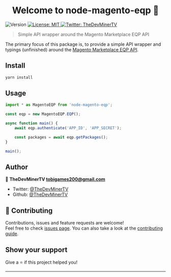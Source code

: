 <h1 align="center">Welcome to node-magento-eqp 👋</h1>
<p>
  <img alt="Version" src="https://img.shields.io/badge/version-1.0.0-blue.svg?cacheSeconds=2592000" />
  <a href="#" target="_blank">
    <img alt="License: MIT" src="https://img.shields.io/badge/License-MIT-yellow.svg" />
  </a>
  <a href="https://twitter.com/TheDevMinerTV" target="_blank">
    <img alt="Twitter: TheDevMinerTV" src="https://img.shields.io/twitter/follow/TheDevMinerTV.svg?style=social" />
  </a>
</p>

> Simple API wrapper around the Magento Marketplace EQP API

The primary focus of this package is, to provide a simple API wrapper and typings (unfinished) around the [Magento Marketplace EQP API](https://devdocs.magento.com/marketplace/eqp/v1/api.html).

## Install

```sh
yarn install
```

## Usage

```typescript
import * as MagentoEQP from 'node-magento-eqp';

const eqp = new MagentoEQP.EQP();

async function main() {
	await eqp.authenticate('APP_ID', 'APP_SECRET');

	const packages = await eqp.getPackages();
}

main();
```

## Author

👤 **TheDevMinerTV <tobigames200@gmail.com>**

- Twitter: [@TheDevMinerTV](https://twitter.com/TheDevMinerTV)
- Github: [@TheDevMinerTV](https://github.com/TheDevMinerTV)

## 🤝 Contributing

Contributions, issues and feature requests are welcome!<br />Feel free to check [issues page](https://github.com/netresearch/node-magento-eqp/issues). You can also take a look at the [contributing guide](https://github.com/netresearch/node-magento-eqp/blob/master/CONTRIBUTING.md).

## Show your support

Give a ⭐️ if this project helped you!

---
